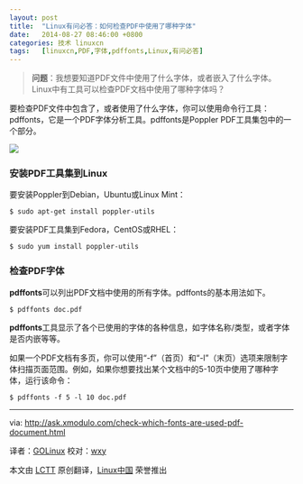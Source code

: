 ```yaml
---
layout: post
title:	"Linux有问必答：如何检查PDF中使用了哪种字体"
date:	2014-08-27 08:46:00 +0800 
categories:	技术 linuxcn 
tags:	[linuxcn,PDF,字体,pdffonts,Linux,有问必答]
---
```




> 
> **问题**：我想要知道PDF文件中使用了什么字体，或者嵌入了什么字体。Linux中有工具可以检查PDF文档中使用了哪种字体吗？
> 
> 
> 


要检查PDF文件中包含了，或者使用了什么字体，你可以使用命令行工具：pdffonts，它是一个PDF字体分析工具。pdffonts是Poppler PDF工具集包中的一个部分。


![](/Asserts/Images//attachment/album/201408/27/005030kd3j1dds1wlidzjj.png)


### 安装PDF工具集到Linux


要安装Poppler到Debian，Ubuntu或Linux Mint：



```
$ sudo apt-get install poppler-utils

```

要安装PDF工具集到Fedora，CentOS或RHEL：



```
$ sudo yum install poppler-utils

```

### 检查PDF字体


**pdffonts**可以列出PDF文档中使用的所有字体。pdffonts的基本用法如下。



```
$ pdffonts doc.pdf
```

**pdffonts**工具显示了各个已使用的字体的各种信息，如字体名称/类型，或者字体是否内嵌等等。


如果一个PDF文档有多页，你可以使用“-f”（首页）和“-l”（末页）选项来限制字体扫描页面范围。例如，如果你想要找出某个文档中的5-10页中使用了哪种字体，运行该命令：



```
$ pdffonts -f 5 -l 10 doc.pdf 

```



---


via: <http://ask.xmodulo.com/check-which-fonts-are-used-pdf-document.html>


译者：[GOLinux](https://github.com/GOLinux) 校对：[wxy](https://github.com/wxy)


本文由 [LCTT](https://github.com/LCTT/TranslateProject) 原创翻译，[Linux中国](http://linux.cn/) 荣誉推出
